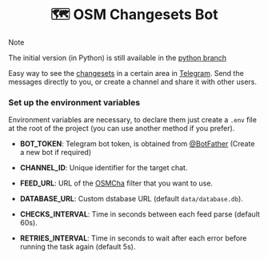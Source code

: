 <h1 align="center">🗺️ OSM Changesets Bot</h1>

> [!NOTE]
> The initial version (in Python) is still available in the [python branch](https://github.com/legzdev/OSM-Changesets-Bot/tree/python)

Easy way to see the [changesets](https://wiki.openstreetmap.org/wiki/Changeset) in a certain area in [Telegram](http://telegram.org). Send the messages directly to you, or create a channel and share it with other users.

### Set up the environment variables

Environment variables are necessary, to declare them just create a `.env` file at the root of the project (you can use another method if you prefer).

-   **BOT_TOKEN**: Telegram bot token, is obtained from [@BotFather](https://t.me/BotFather) (Create a new bot if required)
-   **CHANNEL_ID**: Unique identifier for the target chat.
-   **FEED_URL**: URL of the [OSMCha](https://osmcha.org) filter that you want to use.

-   **DATABASE_URL**: Custom dstabase URL (default `data/database.db`).
-   **CHECKS_INTERVAL**: Time in seconds between each feed parse (default 60s).
-   **RETRIES_INTERVAL**: Time in seconds to wait after each error before running the task again (default 5s).
